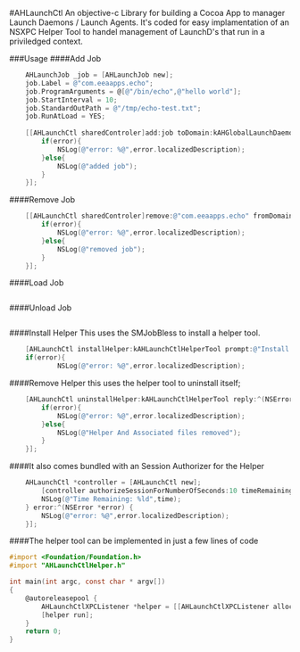 #AHLaunchCtl
An objective-c Library for building a Cocoa App to manager Launch Daemons / Launch Agents.
It's coded for easy implamentation of an NSXPC Helper Tool to handel management of LaunchD's 
that run in a priviledged context.

###Usage
####Add Job

```objective-c
	AHLaunchJob _job = [AHLaunchJob new];
	job.Label = @"com.eeaapps.echo";
	job.ProgramArguments = @[@"/bin/echo",@"hello world"];
	job.StartInterval = 10;
    job.StandardOutPath = @"/tmp/echo-test.txt";
	job.RunAtLoad = YES;
	
	[[AHLaunchCtl sharedControler]add:job toDomain:kAHGlobalLaunchDaemon reply:^(NSError *error) {
        if(error){
            NSLog(@"error: %@",error.localizedDescription);
        }else{
            NSLog(@"added job");
        }
	}];
```

####Remove Job

```objective-c
	[[AHLaunchCtl sharedControler]remove:@"com.eeaapps.echo" fromDomain:kAHGlobalLaunchDaemon reply:^(NSError *error) {
        if(error){
            NSLog(@"error: %@",error.localizedDescription);
        }else{
            NSLog(@"removed job");
        }
    }];
```

####Load Job

```objective-c
```

####Unload Job

```objective-c
```

####Install Helper
This uses the SMJobBless to install a helper tool.

```objective-c
    [AHLaunchCtl installHelper:kAHLaunchCtlHelperTool prompt:@"Install Helper?" error:&error];
    if(error){
            NSLog(@"error: %@",error.localizedDescription);
```
####Remove Helper
this uses the helper tool to uninstall itself;
```objective-c
    [AHLaunchCtl uninstallHelper:kAHLaunchCtlHelperTool reply:^(NSError *error) {
        if(error){
            NSLog(@"error: %@",error.localizedDescription);
        }else{
            NSLog(@"Helper And Associated files removed");
        }
    }];

```

####It also comes bundled with an Session Authorizer for the Helper

```objective-c
	AHLaunchCtl *controller = [AHLaunchCtl new];
        [controller authorizeSessionForNumberOfSeconds:10 timeRemaining:^(NSInteger time) {
        NSLog(@"Time Remaining: %ld",time);
    } error:^(NSError *error) {
        NSLog(@"error: %@",error.localizedDescription);
    }];
```


####The helper tool can be implemented in just a few lines of code
```objective-c
#import <Foundation/Foundation.h>
#import "AHLaunchCtlHelper.h"

int main(int argc, const char * argv[])
{
    @autoreleasepool {
        AHLaunchCtlXPCListener *helper = [[AHLaunchCtlXPCListener alloc]init];
        [helper run];
    }
	return 0;
}
```